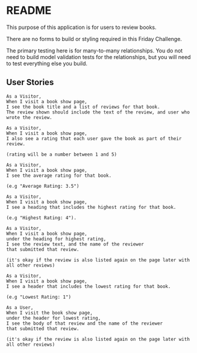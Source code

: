 # README

This purpose of this application is for users to review books.

There are no forms to build or styling required in this Friday Challenge.

The primary testing here is for many-to-many relationships. You do not need to
build model validation tests for the relationships, but you will need to test
everything else you build.


## User Stories

<!-- ```
As a Visitor,
When I visit a book index page,
I see all book titles in the database,
And each book title is a link to that book's show page.
``` -->

```
As a Visitor,
When I visit a book show page,
I see the book title and a list of reviews for that book.
The review shown should include the text of the review, and user who wrote the review.
```

```
As a Visitor,
When I visit a book show page,
I also see a rating that each user gave the book as part of their review.

(rating will be a number between 1 and 5)
```

```
As a Visitor,
When I visit a book show page,
I see the average rating for that book.

(e.g "Average Rating: 3.5")
```

```
As a Visitor,
When I visit a book show page,
I see a heading that includes the highest rating for that book.

(e.g "Highest Rating: 4").
```

```
As a Visitor,
When I visit a book show page,
under the heading for highest rating,
I see the review text, and the name of the reviewer
that submitted that review.

(it's okay if the review is also listed again on the page later with all other reviews)
```

```
As a Visitor,
When I visit a book show page,
I see a header that includes the lowest rating for that book.

(e.g "Lowest Rating: 1")
```

```
As a User,
When I visit the book show page,
under the header for lowest rating,
I see the body of that review and the name of the reviewer
that submitted that review.

(it's okay if the review is also listed again on the page later with all other reviews)
```

